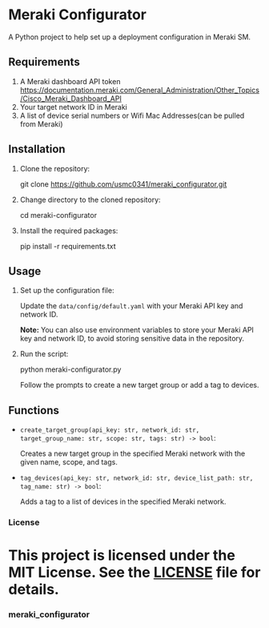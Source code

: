 # Meraki Configurator

A Python project to help set up a deployment configuration in Meraki SM.

## Requirements
1. A Meraki dashboard API token
      https://documentation.meraki.com/General_Administration/Other_Topics/Cisco_Meraki_Dashboard_API
2. Your target network ID in Meraki
3. A list of device serial numbers or Wifi Mac Addresses(can be pulled from Meraki)

## Installation

1. Clone the repository:

   git clone https://github.com/usmc0341/meraki_configurator.git

2. Change directory to the cloned repository:

   cd meraki-configurator

3. Install the required packages:

   pip install -r requirements.txt

## Usage

1. Set up the configuration file:

   Update the `data/config/default.yaml` with your Meraki API key and network ID.

   **Note:** You can also use environment variables to store your Meraki API key and network ID, to avoid storing sensitive data in the repository.

2. Run the script:

   python meraki-configurator.py

   Follow the prompts to create a new target group or add a tag to devices.

## Functions

- `create_target_group(api_key: str, network_id: str, target_group_name: str, scope: str, tags: str) -> bool`:

  Creates a new target group in the specified Meraki network with the given name, scope, and tags.

- `tag_devices(api_key: str, network_id: str, device_list_path: str, tag_name: str) -> bool`:

  Adds a tag to a list of devices in the specified Meraki network.

### License

This project is licensed under the MIT License. See the [LICENSE](LICENSE) file for details.
=======
### meraki_configurator

